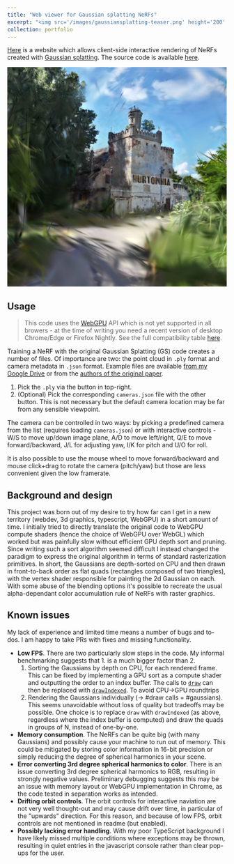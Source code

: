 ```yaml
---
title: "Web viewer for Gaussian splatting NeRFs"
excerpt: "<img src='/images/gaussiansplatting-teaser.png' height='200' width='200'><br/>An interactive renderer for Gaussian splatting NeRFs written in WebGPU."
collection: portfolio
---
```


[Here](/assets/gaussianviewer/index.html) is a website which allows client-side interactive rendering of NeRFs created with [Gaussian splatting](https://github.com/graphdeco-inria/gaussian-splatting). The source code is available [here](https://github.com/cvlab-epfl/gaussian-splatting-web).

[![Teaser](/images/gaussiansplatting-teaser.png)](/assets/gaussianviewer/index.html)

## Usage
> This code uses the [WebGPU](https://developer.mozilla.org/en-US/docs/Web/API/WebGPU_API) API which is not yet supported in all browers - at the time of writing you need a recent version of desktop Chrome/Edge or Firefox Nightly. See the full compatibility table [here](https://developer.mozilla.org/en-US/docs/Web/API/WebGPU_API#browser_compatibility).

Training a NeRF with the original Gaussian Splatting (GS) code creates a number of files. Of importance are two: the point cloud in `.ply` format and camera metadata in `.json` format. Example files are available [from my Google Drive](https://drive.google.com/drive/folders/1tGsWJwoIi20T9TqPYBk7kJh1jPfh8lQE?usp=drive_link) or from the [authors of the original paper](https://repo-sam.inria.fr/fungraph/3d-gaussian-splatting/datasets/pretrained/models.zip).

1. Pick the `.ply` via the button in top-right.
2. (Optional) Pick the corresponding `cameras.json` file with the other button. This is not necessary but the default camera location may be far from any sensible viewpoint.

The camera can be controlled in two ways: by picking a predefined camera from the list (requires loading `cameras.json`) or with interactive controls - W/S to move up/down image plane, A/D to move left/right, Q/E to move forward/backward, J/L for adjusting yaw, I/K for pitch and U/O for roll.

It is also possible to use the mouse wheel to move forward/backward and mouse click+drag to rotate the camera (pitch/yaw) but those are less convenient given the low framerate.

## Background and design
This project was born out of my desire to try how far can I get in a new territory (webdev, 3d graphics, typescript, WebGPU) in a short amount of time. I initially tried to directly translate the original code to WebGPU compute shaders (hence the choice of WebGPU over WebGL) which worked but was painfully slow without efficient GPU depth sort and pruning. Since writing such a sort algorithm seemed difficult I instead changed the paradigm to express the original algorithm in terms of standard rasterization primitives. In short, the Gaussians are depth-sorted on CPU and then drawn in front-to-back order as flat quads (rectangles composed of two triangles), with the vertex shader responsible for painting the 2d Gaussian on each. With some abuse of the blending options it's possible to recreate the usual alpha-dependant color accumulation rule of NeRFs with raster graphics.

## Known issues
My lack of experience and limited time means a number of bugs and to-dos. I am happy to take PRs with fixes and missing functionality.

* **Low FPS**. There are two particularly slow steps in the code. My informal benchmarking suggests that 1. is a much bigger factor than 2.
    1. Sorting the Gaussians by depth on CPU, for each rendered frame. This can be fixed by implementing a GPU sort as a compute shader and outputting the order to an index buffer. The calls to [`draw`](https://developer.mozilla.org/en-US/docs/Web/API/GPURenderPassEncoder/draw) can then be replaced with [`drawIndexed`](https://developer.mozilla.org/en-US/docs/Web/API/GPURenderPassEncoder/drawIndexed). To avoid CPU->GPU roundtrips
    2. Rendering the Gaussians individually (-> #draw calls = #gaussians). This seems unavoidable without loss of quality but tradeoffs may be possible. One choice is to replace `draw` with `drawIndexed` (as above, regardless where the index buffer is computed) and draw the quads in groups of N, instead of one-by-one.
* **Memory consumption**. The NeRFs can be quite big (with many Gaussians) and possibly cause your machine to run out of memory. This could be mitigated by storing color information in 16-bit precision or simply reducing the degree of spherical harmonics in your scene.
* **Error converting 3rd degree spherical harmonics to color**. There is an issue converting 3rd degree spherical harmonics to RGB, resulting in strongly negative values. Preliminary debugging suggests this may be an issue with memory layout or WebGPU implementation in Chrome, as the code tested in separation works as intended.
* **Drifting orbit controls**. The orbit controls for interactive naviation are not very well thought-out and may cause drift over time, in particular of the "upwards" direction. For this reason, and because of low FPS, orbit controls are not mentioned in readme (but enabled).
* **Possibly lacking error handling**. With my poor TypeScript background I have likely missed multiple conditions where exceptions may be thrown, resulting in quiet entries in the javascript console rather than clear pop-ups for the user.